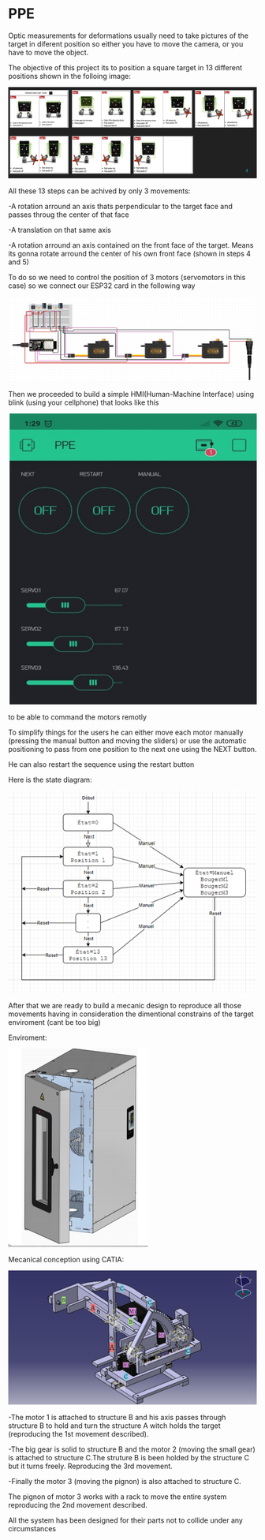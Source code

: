 # PPE

Optic measurements for deformations usually need to take pictures of the target in diferent position so either you have to move the camera, or you have to move the object.

The objective of this project its to position a square target in 13 different positions shown in the folloing image:

![](Capture.PNG)



All these 13 steps can be achived by only 3 movements:

-A rotation arround an axis thats perpendicular to the target face and passes throug the center of that face

-A translation on that same axis 

-A rotation arround an axis contained on the front face of the target. Means its gonna rotate arround the center of his own front face (shown in steps 4 and 5) 



To do so we need to control the position of 3 motors (servomotors in this case) so we connect our ESP32 card in the following way 

![](Imagen2.png)



Then we proceeded to build a simple HMI(Human-Machine Interface) using blink (using your cellphone) that looks like this 

![](Imagen3.jpg)

to be able to command the motors remotly

To simplify things for the users he can either move each motor manually (pressing the manual button and moving the sliders) or use the automatic positioning to pass from one position to the next one using the NEXT button.

He can also restart the sequence using the restart button 

Here is the state diagram:

![](Imagen4.png)

After that we are ready to build a mecanic design to reproduce all those movements having in consideration the dimentional constrains of the target enviroment (cant be too big)

Enviroment:

![](Imagen5.png)

Mecanical conception using CATIA:

![](Imagen1.jpg)

-The motor 1 is attached to structure B and his axis passes through structure B to hold and turn the structure A witch holds the target (reproducing the 1st movement described).

-The big gear is solid to structure B and the motor 2 (moving the small gear) is attached to structure C.The struture B is been holded by the structure C but it turns freely. Reproducing the 3rd movement.

-Finally the motor 3 (moving the pignon) is also attached to structure C.

The pignon of motor 3 works with a rack to move the entire system reproducing the 2nd movement described.


All the system has been designed for their parts not to collide under any circumstances



